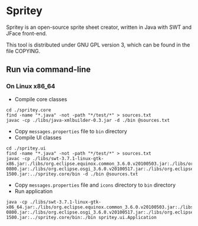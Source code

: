 # Spritey
Spritey is an open-source sprite sheet creator, written in Java with SWT and
JFace front-end.

This tool is distributed under GNU GPL version 3, which can be found in the file
COPYING.

## Run via command-line
### On Linux x86_64
- Compile core classes
```
cd ./spritey.core
find -name "*.java" -not -path "*/test/*" > sources.txt
javac -cp ./libs/java-xmlbuilder-0.3.jar -d ./bin @sources.txt
```
- Copy `messages.properties` file to `bin` directory
- Compile UI classes
```
cd ./spritey.ui
find -name "*.java" -not -path "*/test/*" > sources.txt
javac -cp ./libs/swt-3.7.1-linux-gtk-x86.jar:./libs/org.eclipse.equinox.common_3.6.0.v20100503.jar:./libs/org.eclipse.jface_3.6.0.I20100601-0800.jar:./libs/org.eclipse.osgi_3.6.0.v20100517.jar:./libs/org.eclipse.core.commands_3.6.0.I20100512-1500.jar:../spritey.core/bin -d ./bin @sources.txt
```
- Copy `messages.properties` file and `icons` directory to `bin` directory
- Run application
```
java -cp ./libs/swt-3.7.1-linux-gtk-x86_64.jar:./libs/org.eclipse.equinox.common_3.6.0.v20100503.jar:./libs/org.eclipse.jface_3.6.0.I20100601-0800.jar:./libs/org.eclipse.osgi_3.6.0.v20100517.jar:./libs/org.eclipse.core.commands_3.6.0.I20100512-1500.jar:../spritey.core/bin:./bin spritey.ui.Application
```
